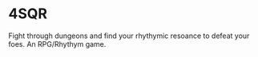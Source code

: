 # 4SQR
Fight through dungeons and find your rhythymic resoance to defeat your foes. An RPG/Rhythym game.

